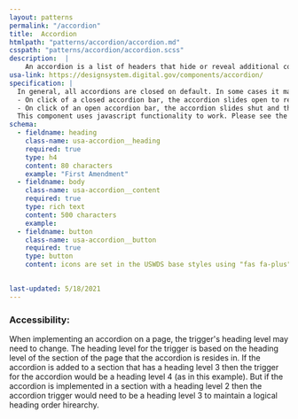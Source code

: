 ```yaml
---
layout: patterns
permalink: "/accordion"
title:  Accordion
htmlpath: "patterns/accordion/accordion.md"
csspath: "patterns/accordion/accordion.scss"
description:  |
    An accordion is a list of headers that hide or reveal additional content when selected. They are helpful for keeping pages clean and easy to navigate.
usa-link: https://designsystem.digital.gov/components/accordion/
specification: |
  In general, all accordions are closed on default. In some cases it maybe aventagious to have the first accordion in open state on load, but this technique should be used sparingly.
  - On click of a closed accordion bar, the accordion slides open to reveal the content inside, and the fa-plus icon switches to fa-minus. Any other open accordion will close.
  - On click of an open accordion bar, the accordion slides shut and the fa-minus icon is switched to the fa-plus.
  This component uses javascript functionality to work. Please see the documentation on USWDS for more information.
schema: 
  - fieldname: heading
    class-name: usa-accordion__heading
    required: true
    type: h4
    content: 80 characters
    example: "First Amendment"
  - fieldname: body
    class-name: usa-accordion__content
    required: true
    type: rich text
    content: 500 characters
    example: 
  - fieldname: button
    class-name: usa-accordion__button
    required: true
    type: button
    content: icons are set in the USWDS base styles using "fas fa-plus" and "fas fa-minus".
 

last-updated: 5/18/2021
---
```

<!--- if extra information is needed for this pattern, write here in Markdown. -->
<!--- to learn markdown format go to https://docs.github.com/en/github/writing-on-github/basic-writing-and-formatting-syntax -->


### Accessibility:
When implementing an accordion on a page, the trigger's heading level may need to change. The heading level for the trigger is based on the heading level of the section of the page that the accordion is resides in. If the accordion is added to a section that has a heading level 3 then the trigger for the accordion would be a heading level 4 (as in this example). But if the accordion is implemented in a section with a heading level 2 then the accordion trigger would need to be a heading level 3 to maintain a logical heading order hirearchy.